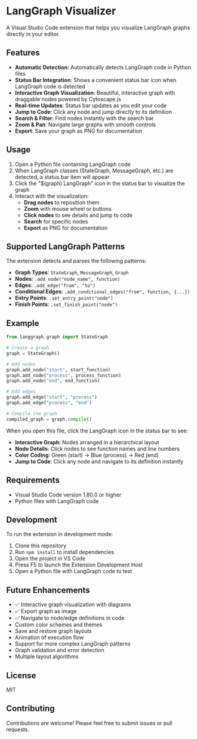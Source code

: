 # LangGraph Visualizer

A Visual Studio Code extension that helps you visualize LangGraph graphs directly in your editor.

## Features

- **Automatic Detection**: Automatically detects LangGraph code in Python files
- **Status Bar Integration**: Shows a convenient status bar icon when LangGraph code is detected
- **Interactive Graph Visualization**: Beautiful, interactive graph with draggable nodes powered by Cytoscape.js
- **Real-time Updates**: Status bar updates as you edit your code
- **Jump to Code**: Click any node and jump directly to its definition
- **Search & Filter**: Find nodes instantly with the search bar
- **Zoom & Pan**: Navigate large graphs with smooth controls
- **Export**: Save your graph as PNG for documentation

## Usage

1. Open a Python file containing LangGraph code
2. When LangGraph classes (StateGraph, MessageGraph, etc.) are detected, a status bar item will appear
3. Click the "$(graph) LangGraph" icon in the status bar to visualize the graph
4. Interact with the visualization:
   - **Drag nodes** to reposition them
   - **Zoom** with mouse wheel or buttons
   - **Click nodes** to see details and jump to code
   - **Search** for specific nodes
   - **Export** as PNG for documentation

## Supported LangGraph Patterns

The extension detects and parses the following patterns:

- **Graph Types**: `StateGraph`, `MessageGraph`, `Graph`
- **Nodes**: `.add_node("node_name", function)`
- **Edges**: `.add_edge("from", "to")`
- **Conditional Edges**: `.add_conditional_edges("from", function, {...})`
- **Entry Points**: `.set_entry_point("node")`
- **Finish Points**: `.set_finish_point("node")`

## Example

```python
from langgraph.graph import StateGraph

# Create a graph
graph = StateGraph()

# Add nodes
graph.add_node("start", start_function)
graph.add_node("process", process_function)
graph.add_node("end", end_function)

# Add edges
graph.add_edge("start", "process")
graph.add_edge("process", "end")

# Compile the graph
compiled_graph = graph.compile()
```

When you open this file, click the LangGraph icon in the status bar to see:
- **Interactive Graph**: Nodes arranged in a hierarchical layout
- **Node Details**: Click nodes to see function names and line numbers
- **Color Coding**: Green (start) → Blue (process) → Red (end)
- **Jump to Code**: Click any node and navigate to its definition instantly

## Requirements

- Visual Studio Code version 1.80.0 or higher
- Python files with LangGraph code

## Development

To run the extension in development mode:

1. Clone this repository
2. Run `npm install` to install dependencies
3. Open the project in VS Code
4. Press F5 to launch the Extension Development Host
5. Open a Python file with LangGraph code to test

## Future Enhancements

- ✅ Interactive graph visualization with diagrams
- ✅ Export graph as image
- ✅ Navigate to node/edge definitions in code
- Custom color schemes and themes
- Save and restore graph layouts
- Animation of execution flow
- Support for more complex LangGraph patterns
- Graph validation and error detection
- Multiple layout algorithms

## License

MIT

## Contributing

Contributions are welcome! Please feel free to submit issues or pull requests.

